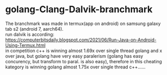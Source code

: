 # golang-Clang-Dalvik-branchmark
The branchmark was made in termux(app on android) on samsung galaxy tab s2 (android 7, aarch64). <br> 
run dalvik is according: https://computerbitsdaily.blogspot.com/2021/06/Run-Java-on-Android-Using-Termux.html<br>
in competition c++ is winning almost 1.69x over single thread golang and x over java, but golang have very easy paralerism (golang has easy concurency, but transform to paral. is also easy), therefore in this cheating kategory is winning golang almost 1.75x over single thread c++......<br>

